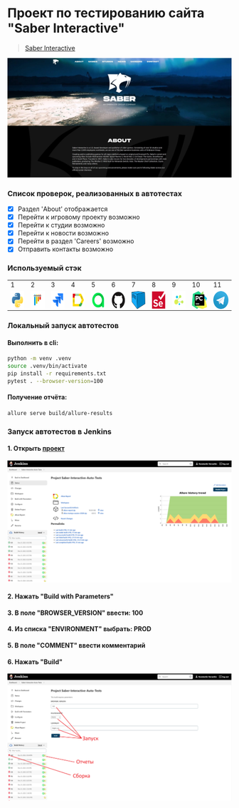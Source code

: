 # Проект по тестированию сайта "Saber Interactive"
> <a target="_blank" href="https://cyber.games/">Saber Interactive</a>

![main page screenshot](/qa_guru_python_8_15/pictures/main_page.jpg)

### Список проверок, реализованных в автотестах

- [x] Раздел 'About' отображается
- [x] Перейти к игровому проекту возможно
- [x] Перейти к студии возможно
- [x] Перейти к новости возможно
- [x] Перейти в раздел 'Careers' возможно
- [x] Отправить контакты возможно

[//]: # (### Тест-кейсы)

[//]: # ()
[//]: # (![main page screenshot]&#40;/qa_guru_python_8_15/pictures/test-case-mind-map.png&#41;)

### Используемый стэк

<table border="0">
<tr>
<td>1</td><td>2</td><td>3</td><td>4</td><td>5</td><td>6</td><td>7</td><td>8</td><td>9</td><td>10</td><td>11</td>
</tr>
<tr>
<td><img align="center" title="Python" src="qa_guru_python_8_15/pictures/icons/python-original.svg" height="40" width="40"/></td>
<td><img align="center" title="Pytest" src="qa_guru_python_8_15/pictures/icons/pytest-original.svg" height="40" width="40"/></td>
<td><img align="center" title="Jira" src="qa_guru_python_8_15/pictures/icons/jira-original.svg" height="40" width="40"/></td>
<td><img align="center" title="Allure Report" src="qa_guru_python_8_15/pictures/icons/Allure_Report.png" height="40" width="40"/></td>
<td><img align="center" title="Allure TestOps" src="qa_guru_python_8_15/pictures/icons/AllureTestOps.png" height="40" width="40"/></td>
<td><img align="center" title="GitHub" src="qa_guru_python_8_15/pictures/icons/github-original.svg" height="40" width="40"/></td>
<td><img align="center" title="Selenoid" src="qa_guru_python_8_15/pictures/icons/selenoid.png" height="40" width="40"/></td>
<td><img align="center" title="Selenium" src="qa_guru_python_8_15/pictures/icons/selenium-original.svg" height="40" width="40"/></td>
<td><img align="center" title="Selene" src="qa_guru_python_8_15/pictures/icons/selene.png" height="40" width="40"/></td>
<td><img align="center" title="Pycharm" src="qa_guru_python_8_15/pictures/icons/pycharm.png" height="40" width="40"/></td>
<td><img align="center" title="Telegram" src="qa_guru_python_8_15/pictures/icons/tg.png" height="40" width="40"/></td>
</tr>
</table>


### Локальный запуск автотестов

#### Выполнить в cli:
```bash
python -m venv .venv
source .venv/bin/activate
pip install -r requirements.txt
pytest . --browser-version=100
```

#### Получение отчёта:
```bash
allure serve build/allure-results
```

### Запуск автотестов в Jenkins

#### 1. Открыть <a target="_blank" href="https://jenkins.autotests.cloud/job/Saber-Interactive-Auto-Tests/">проект</a>

![jenkins project main page](qa_guru_python_8_15/pictures/jenkins_project_main_page.png)

#### 2. Нажать "Build with Parameters"
#### 3. В поле "BROWSER_VERSION" ввести: 100
#### 4. Из списка "ENVIRONMENT" выбрать: PROD
#### 5. В поле "COMMENT" ввести комментарий
#### 6. Нажать "Build"

![jenkins_build](qa_guru_python_8_15/pictures/jenkins_build.png)